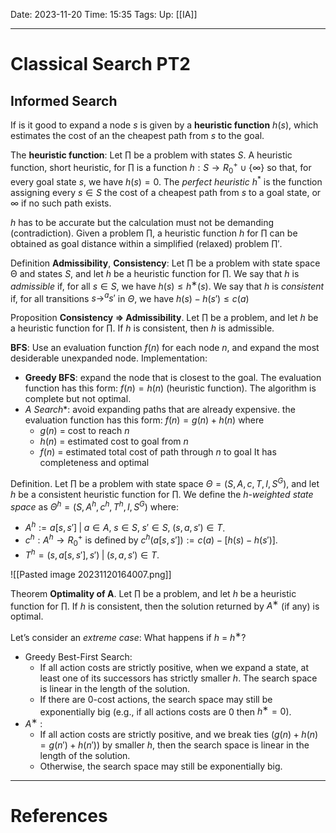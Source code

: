 Date: 2023-11-20
Time: 15:35
Tags:
Up: [[IA]]

---
# Classical Search PT2

## Informed Search

If is it good to expand a node $s$ is given by a **heuristic function** $h(s)$, which estimates the cost of an the cheapest path from $s$ to the goal. 

The **heuristic function**:
Let $\prod$ be a problem with states $S$. A heuristic function, short heuristic, for $\prod$ is a function $h : S \rightarrow R^+_0 \cup \{\infty\}$ so that, for every goal state $s$, we have $h(s) = 0$. The *perfect heuristic* $h^*$ is the function assigning every $s \in S$ the cost of a cheapest path from $s$ to a goal state, or $\infty$ if no such path exists.

$h$ has to be accurate but the calculation must not be demanding (contradiction).
Given a problem $\prod$, a heuristic function $h$ for $\prod$ can be obtained as goal distance within a simplified (relaxed) problem $\prod'$.

Definition **Admissibility**, **Consistency**:
Let $\prod$ be a problem with state space Θ and states $S$, and let $h$ be a heuristic function for $\prod$. We say that $h$ is *admissible* if, for all $s \in S$, we have $h(s) ≤ h^∗(s)$. We say that $h$ is *consistent* if, for all transitions $s \rightarrow^a s'$ in $\Theta$, we have $h(s) − h(s') \leq c(a)$

Proposition **Consistency $\Rightarrow$ Admissibility**. Let $\prod$ be a problem, and let $h$ be a heuristic function for $\prod$. If $h$ is consistent, then $h$ is admissible. 

**BFS**:
Use an evaluation function $f(n)$ for each node $n$, and expand the most desiderable unexpanded node. Implementation:
- **Greedy BFS**: expand the node that is closest to the goal. The evaluation function has this form: $f(n)=h(n)$ (heuristic function). The algorithm is complete but not optimal.
- **A* Search**: avoid expanding paths that are already expensive. the evaluation function has this form: $f(n)=g(n)+h(n)$ where 
	- $g(n)$ = cost to reach $n$
	- $h(n)$ = estimated cost to goal from $n$
	- $f(n)$ = estimated total cost of path through $n$ to goal
  It has completeness and optimal


Definition. Let $\prod$ be a problem with state space $\Theta = (S, A, c, T, I, S^G)$, and let $h$ be a consistent heuristic function for $\prod$. We define the *h-weighted state space* as $\Theta^h = (S, A^h , c^h , T^h , I, S^G)$ where: 
- $A^h := {a[s, s']\; |\; a \in A,\; s \in S,\; s' \in S,\;(s, a, s') \in T}$. 
- $c^h : A^h \rightarrow  R^+_0$ is defined by $c^h (a[s, s']) := c(a) − [h(s) − h(s')]$. 
- $T^h = {(s, a[s, s'], s')\; |\; (s, a, s') \in T}$.

![[Pasted image 20231120164007.png]]

Theorem **Optimality of A**. Let $\prod$ be a problem, and let $h$ be a heuristic function for $\prod$. If $h$ is consistent, then the solution returned by $A^∗$ (if any) is optimal.

Let’s consider an *extreme case*: 
What happens if $h$ = $h^∗$? 
- Greedy Best-First Search: 
	- If all action costs are strictly positive, when we expand a state, at least one of its successors has strictly smaller $h$. The search space is linear in the length of the solution. 
	- If there are 0-cost actions, the search space may still be exponentially big (e.g., if all actions costs are 0 then $h^∗ = 0$). 
- $A^∗$ : 
	- If all action costs are strictly positive, and we break ties ($g(n) + h(n) = g(n') + h(n')$) by smaller $h$, then the search space is linear in the length of the solution. 
	- Otherwise, the search space may still be exponentially big.



---
# References
